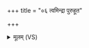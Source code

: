 +++
title = "०६ त्वमिन्द्रा पुरुहूत"

+++
<details><summary>मूलम् (VS)</summary>

त्वमि॑न्द्रा पुरुहूत॒ विश्व॒मायु॒र्व्य᳡श्नवत्। अह॑रहर्ब॒लिमित्ते॒ हर॒न्तोऽश्वा॑येव॒ तिष्ठ॑ते घा॒सम॑ग्ने ॥
</details>